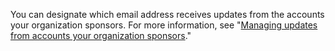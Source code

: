 You can designate which email address receives updates from the accounts your organization sponsors. For more information, see "[Managing updates from accounts your organization sponsors](/organizations/managing-organization-settings/managing-updates-from-accounts-your-organization-sponsors)."
